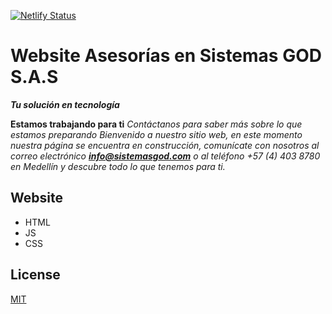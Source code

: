[![Netlify Status](https://api.netlify.com/api/v1/badges/c7a1c4a6-11ef-42bd-92d8-dc0397eb2902/deploy-status)](https://app.netlify.com/sites/affectionate-montalcini-150155/deploys)
# Website Asesorías en Sistemas GOD S.A.S 
***Tu solución en tecnología***

**Estamos trabajando para ti**
*Contáctanos para saber más sobre lo que estamos preparando*
*Bienvenido a nuestro sitio web, en este momento nuestra página se encuentra en construcción, comunícate con nosotros al correo electrónico ***info@sistemasgod.com*** o al teléfono +57 (4) 403 8780 en Medellín y descubre todo lo que tenemos para ti.*

## Website 

* HTML
* JS
* CSS

## License
[MIT](https://github.com/calypsobronte/sistemasgod.com/blob/master/LICENSE)

